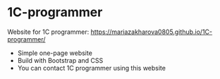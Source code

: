 # 1C-programmer
Website for 1C programmer: https://mariazakharova0805.github.io/1C-programmer/
- Simple one-page website
- Build with Bootstrap and CSS
- You can contact 1C programmer using this website
